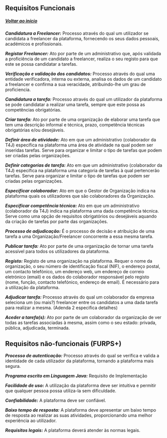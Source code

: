 ## Requisitos Funcionais

##### [Voltar ao início](https://github.com/ajorgesantosp/upskill_java1_g1/blob/main/README.md)

_**Candidatura a Freelancer:**_ Processo através do qual um utilizador se candidata a freelancer da plataforma, fornecendo os seus dados pessoais, académicos e profissionais.

_**Registar Freelancer:**_ Ato por parte de um administrativo que, após validada a proficiência de um candidato a freelancer, realiza o seu registo para que este se possa candidatar a tarefas.

_**Verificação e validação dos candidatos:**_ Processo através do qual uma entidade verificadora, interna ou externa, analisa os dados de um candidato a freelancer e confirma a sua veracidade, atribuindo-lhe um grau de proficiencia.

_**Candidatura a tarefa:**_ Processo através do qual um utilizador da plataforma se pode candidatar a realizar uma tarefa, sempre que este possa as competências obrigatórias.

_**Criar tarefa:**_ Ato por parte de uma organização de elaborar uma tarefa que tem uma descrição informal e técnica, prazo, competência técnicas obrigatórias e/ou desejáveis.

_**Definir área de atividade:**_ Ato em que um administrativo (colaborador da T4J) específica na plataforma uma área de atividade na qual podem ser inseridas tarefas. Serve para organizar e limitar o tipo de tarefas que podem ser criadas pelas organizações.

_**Definir categorias de tarefa:**_ Ato em que um administrativo (colaborador da T4J) específica na plataforma uma categoria de tarefas à qual pertencerão tarefas. Serve para organizar e limitar o tipo de tarefas que podem ser criadas pelas organizações.

_**Especificar colaborador:**_ Ato em que o Gestor de Organização indica na plataforma quais os utilizadores que são colaboradores da Organização.

_**Especificar competência técnica:**_ Ato em que um administrativo (colaborador da T4J) indica na plataforma uma dada competência técnica. Serve como uma opção de requisitos obrigatórios ou desejáveis aquando da criação de tarefas por parte das organizações.

_**Processo de adjudicação:**_ É o processo de decisão e atribuição de uma tarefa a uma Organização/Freelancer concorrente a essa mesma tarefa.

_**Publicar tarefa:**_ Ato por parte de uma organização de tornar uma tarefa acessível para todos os utilizadores da plataforma.

_**Registo:**_ Registo de uma organização na plataforma. Requer o nome da organização, o seu número de identificação fiscal (NIF), o endereço postal, um contacto telefónico, um endereço web, um endereço de correio eletrónico (email) e os dados do colaborador responsável pelo registo (nome, função, contacto telefónico, endereço de email). É necessário para a utilização da plataforma.

_**Adjudicar tarefa:**_ Processo através do qual um colaborador da empresa seleciona um (ou mais?) freelancer entre os candidatos a uma dada tarefa para realizar a mesma. (Adenda 2 especifica detalhes)

_**Aceder a tarefa(s):**_ Ato por parte de um colaborador da organização de ver todas as tarefas associadas à mesma, assim como o seu estado: privada, pública, adjudicada, terminada.

## Requisitos não-funcionais (FURPS+)

_**Processo de autenticação:**_ Processo através do qual se verifica e valida a identidade de cada utilizador da plataforma, tornando a plataforma mais segura.

_**Programa escrito em Linguagem Java:**_ Requisito de Implementação

_**Facilidade de uso:**_ A utilização da plataforma deve ser intuitiva e permitir que qualquer pessoa possa utiliza-la sem dificuldade.

_**Confiabilidade:**_ A plataforma deve ser confiável.

_**Baixo tempo de resposta:**_ A plataforma deve apresentar um baixo tempo de resposta ao realizar as suas atividades, proporcionando uma melhor experiência ao utilizador.

_**Requisitos legais:**_ A plataforma deverá atender às normas legais.
